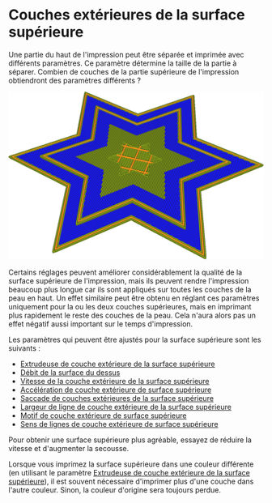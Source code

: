 Couches extérieures de la surface supérieure
===

Une partie du haut de l'impression peut être séparée et imprimée avec différents paramètres. Ce paramètre détermine la taille de la partie à séparer. Combien de couches de la partie supérieure de l'impression obtiendront des paramètres différents ?

![La couche supérieure est imprimée plus lentement (bleu) que le reste de la peau (vert)](../../../articles/images/roofing_layer_count.png)

Certains réglages peuvent améliorer considérablement la qualité de la surface supérieure de l'impression, mais ils peuvent rendre l'impression beaucoup plus longue car ils sont appliqués sur toutes les couches de la peau en haut. Un effet similaire peut être obtenu en réglant ces paramètres uniquement pour la ou les deux couches supérieures, mais en imprimant plus rapidement le reste des couches de la peau. Cela n'aura alors pas un effet négatif aussi important sur le temps d'impression.

Les paramètres qui peuvent être ajustés pour la surface supérieure sont les suivants :
* [Extrudeuse de couche extérieure de la surface supérieure](roofing_extruder_nr.md)
* [Débit de la surface du dessus](../material/roofing_material_flow.md)
* [Vitesse de la couche extérieure de la surface supérieure](../speed/speed_roofing.md)
* [Accélération de couche extérieure de surface supérieure](../speed/acceleration_roofing.md)
* [Saccade de couches extérieures de la surface supérieure](../speed/jerk_roofing.md)
* [Largeur de ligne de couche extérieure de la surface supérieure](../experimental/roofing_line_width.md)
* [Motif de couche extérieure de surface supérieure](../experimental/roofing_pattern.md)
* [Sens de lignes de couche extérieure de surface supérieure](../experimental/roofing_angles.md)

Pour obtenir une surface supérieure plus agréable, essayez de réduire la vitesse et d'augmenter la secousse.

Lorsque vous imprimez la surface supérieure dans une couleur différente (en utilisant le paramètre [Extrudeuse de couche extérieure de la surface supérieure](roofing_extruder_nr.md)), il est souvent nécessaire d'imprimer plus d'une couche dans l'autre couleur. Sinon, la couleur d'origine sera toujours perdue.
